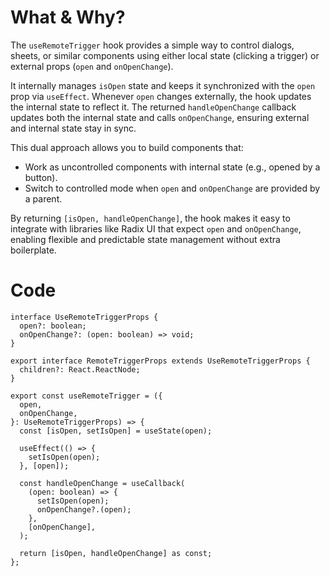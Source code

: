 # What & Why?

The `useRemoteTrigger` hook provides a simple way to control dialogs, sheets, or similar components using either local state (clicking a trigger) or external props (`open` and `onOpenChange`).

It internally manages `isOpen` state and keeps it synchronized with the `open` prop via `useEffect`. Whenever `open` changes externally, the hook updates the internal state to reflect it. The returned `handleOpenChange` callback updates both the internal state and calls `onOpenChange`, ensuring external and internal state stay in sync.

This dual approach allows you to build components that:
- Work as uncontrolled components with internal state (e.g., opened by a button).
- Switch to controlled mode when `open` and `onOpenChange` are provided by a parent.

By returning `[isOpen, handleOpenChange]`, the hook makes it easy to integrate with libraries like Radix UI that expect `open` and `onOpenChange`, enabling flexible and predictable state management without extra boilerplate.

# Code

```tsx
interface UseRemoteTriggerProps {
  open?: boolean;
  onOpenChange?: (open: boolean) => void;
}

export interface RemoteTriggerProps extends UseRemoteTriggerProps {
  children?: React.ReactNode;
}

export const useRemoteTrigger = ({
  open,
  onOpenChange,
}: UseRemoteTriggerProps) => {
  const [isOpen, setIsOpen] = useState(open);

  useEffect(() => {
    setIsOpen(open);
  }, [open]);

  const handleOpenChange = useCallback(
    (open: boolean) => {
      setIsOpen(open);
      onOpenChange?.(open);
    },
    [onOpenChange],
  );

  return [isOpen, handleOpenChange] as const;
};
```
